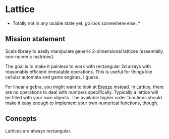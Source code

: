 # Lattice

* Totally not in any usable state yet, go look somewhere else. *

## Mission statement

Scala library to easily manipulate generic 2-dimensional lattices (essentially, non-numeric matrices).

The goal is to make it painless to work with rectangular 2d arrays with reasonably efficient immutable operations. 
This is useful for things like cellular automata and game engines, I guess.

For linear algebra, you might want to look at [Breeze](https://github.com/scalanlp/breeze) instead. 
In Lattice, there are no operations to deal with numbers specifically. Typically a lattice will be filled with your own objects. 
The available higher order functions should make it easy enough to implement your own numerical functions, though.

## Concepts

Lattices are always rectangular.